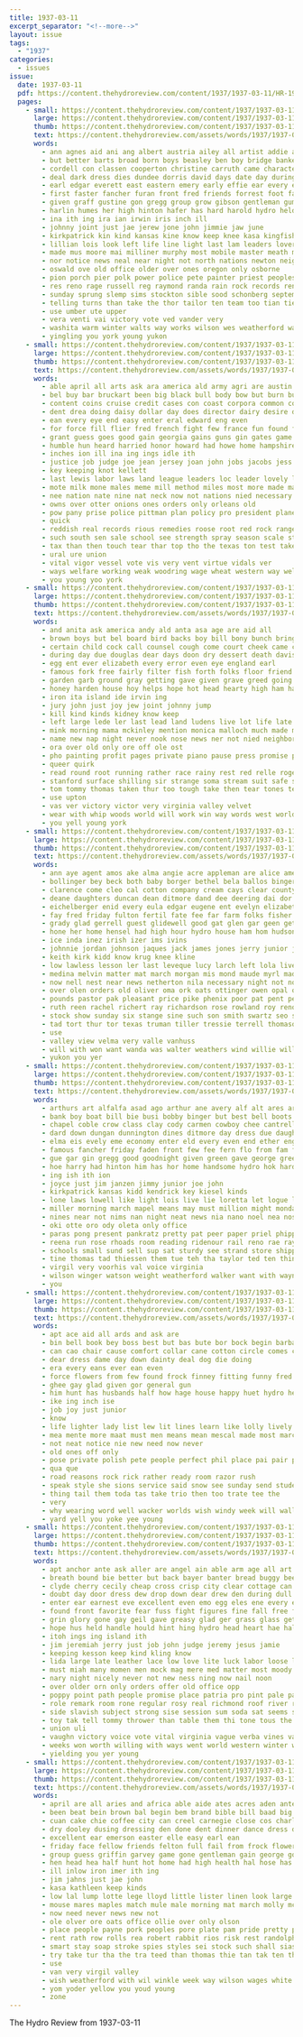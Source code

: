 ```yaml
---
title: 1937-03-11
excerpt_separator: "<!--more-->"
layout: issue
tags:
  - "1937"
categories:
  - issues
issue:
  date: 1937-03-11
  pdf: https://content.thehydroreview.com/content/1937/1937-03-11/HR-1937-03-11.pdf
  pages:
    - small: https://content.thehydroreview.com/content/1937/1937-03-11/small/HR-1937-03-11-01.jpg
      large: https://content.thehydroreview.com/content/1937/1937-03-11/large/HR-1937-03-11-01.jpg
      thumb: https://content.thehydroreview.com/content/1937/1937-03-11/thumbnails/HR-1937-03-11-01.jpg
      text: https://content.thehydroreview.com/assets/words/1937/1937-03-11/HR-1937-03-11-01.txt
      words:
        - ann agnes aid ani ang albert austria ailey all artist addie ago afre art atwill ald anthony adkins ally annas allen and ayo alva armstrong ane aly ada are
        - but better barts broad born boys beasley ben boy bridge banker bright bridges bryson binge birth barber brought blow betsy bus boucher bend both back big base bay business bry ban bring bier begin banister bonus baby birt bible been bow brother bill bank bowens bell bros bryan bob bor
        - cordell con classen cooperton christine carruth came character colony class cole can centers cant cosner coker che court cays cash chief cast church come colorado carter cha christian chest crow corner charles clinton cure coil comes city crosswhite certain commer care coffee cecil chester charlie crail caddo christenson center cart collier collins carl couch chris christ chance core champlin car cor cot carry cody calvary
        - deal dark dress dies dundee dorris david days date day during daughter don dine dust down director daughters driver doing done doris dinner dance death dams
        - earl edgar everett east eastern emery early effie ear every eye elk ever ell even enid enes erick ente elle easter
        - first faster fancher furan front fred friends forrest foot favor for fickes frida forward free falling faith fight friday fun fone from fuel frank fast franz fand far farm finley frances fest fountain ford fore fields fell
        - given graff gustine gon gregg group grow gibson gentleman gums green garvey going granite gas glory getting gilbert grant gong games glass gay garden gone general george good
        - harlin humes her high hinton hafer has hard harold hydro held health hyde henry hom home hust hamilton haw hart had hatfield hammons hill hubert hea head homer hages henke harvey hume hour heidebrecht hardin house heart him how holy horse hurt homa husbands heger harding homes hold
        - ina ith ing ira ian irwin iris inch ill
        - johnny joint just jae jerew jone john jimmie jaw june
        - kirkpatrick kin kind kansas kine know keep knee kasa kingfisher kimble king kings
        - lillian lois look left life line light last lam leaders lover lines lead large loose list lone levan like later lights little latter lovell late lips lied longer law lottie lucky lower lydia lawton live long lack lord lassiter love lookeba
        - made mus moore mai milliner murphy most mobile master meath more milholland mast marshall mil mire might mount mens mansell merle morn madonna members mcbride main monday mattie money miss men mis mean may mission many miles mckee matter marlow mcphearson march much mary miller music montgomery mix
        - nor notice news neal near night not north nations newton neighbors new natalie never now name november nicely names novel note
        - oswald ove old office older over ones oregon only osborne
        - pion porch pier polk power police pete painter priest peoples per people paper place pos pitzer pontius petro pack price powers part pew peer pastor pin peak present plate points pain pore piedmont pro pel pay pilate pleasant pat pounds plant page patient
        - res reno rage russell reg raymond randa rain rock records renee reber roy ree run rec real road running rait roosevelt rothrock roa rector ruth ran reach room
        - sunday sprung slemp sims stockton sible sood schonberg september smith side sid start sum seat summer stange store sees sea springs stands school she severe special sun selling sunrise stone sat sandlin stay string staples stuck seem such service second said sho spies star score see stage sae state street servi still station six shawnee seen seta square standard sheri style saturday small spring south struck standing shy sale shoulder sayre sons
        - telling turns than take the thor tailor ten team too tian tie taylor thomas theis trail ted ting taken tad tee texas then them town tine
        - use umber ute upper
        - vera venti vai victory vote ved vander very
        - washita warm winter walts way works wilson wes weatherford wat wearing won went wil wheel want white will wagon winner wallock week washington waller work watch wife well with western was weather walks whitefield ware warning weeks walter willmore world williams
        - yingling you york young yukon
    - small: https://content.thehydroreview.com/content/1937/1937-03-11/small/HR-1937-03-11-02.jpg
      large: https://content.thehydroreview.com/content/1937/1937-03-11/large/HR-1937-03-11-02.jpg
      thumb: https://content.thehydroreview.com/content/1937/1937-03-11/thumbnails/HR-1937-03-11-02.jpg
      text: https://content.thehydroreview.com/assets/words/1937/1937-03-11/HR-1937-03-11-02.txt
      words:
        - able april all arts ask ara america ald army agri are austin ameri art ady and arms amer american ally adelman ago age
        - bel buy bar bruckart been big black bull body bow but burn buyers business barrier bill broad buyer best blue bitter began bargo born brought back backs bank batten bottle bring brush bear bridges borne board both bureau breed base bulow
        - content coins cruise credit cases con coast corpora common county college clear court cattle chance cause company chest comes carpenter current cor congress certain chrysler cal craft courts carry cui city coin come circle cost can culling came cope cough china cold course cross chai case
        - dent drea doing daisy dollar day does director dairy desire deter dry dainty daily during dress debate dust deep deal dip down dakota
        - ean every eye end easy enter eral edward eng even
        - for force fill flier fred french fight few france fun found favorite free forma far florida fail fed fina farm field full from farms fair first feast fede friends fall firm flow fore flight favor fagg
        - grant guess goes good gain georgia gains guns gin gates game general gas gage glad gov grew going govern group glory ger governor garden gift given grower gram gray gold george gut
        - humble hun heard harried honor howard had howe home hampshire holmes hughes how her hoover held hair happy hens hand heres him homes hour hon hydro hatch holyoke house heal herd horner has heart heads head harmon
        - inches ion ill ina ing ings idle ith
        - justice job judge joe jean jersey joan john jobs jacobs jess just johnson
        - key keeping knot kellett
        - last lewis labor laws land league leaders loc leader lovely lot loan left lender law lee lodge lead loss lines likely latter louise licking less lose life let liberty lessen little later leisure large late live like
        - mote milk mone males meme mill method miles most more made manner might money max moore members man meas mexico mort mobile main may major must murray miss march matter maj much means many
        - nee nation nate nine nat neck now not nations nied necessary numbers near name need nanan north nati never new news
        - owns over otter onions ones orders only orleans old
        - pow pany prise police pittman plan policy pro president planes pledge paris per pay pickard proper private purchase pounds paper pile ping payment parcels point present pol proud pack plane perkins picket philip pint press plant pat part port pass poor plants public place pleasant pasi price plum
        - quick
        - reddish real records rious remedies roose root red rock range roper rocks radio rate record risk roosevelt round raw
        - such south sen sale school see strength spray season scale stock seas step shows said ship shallow smaller states sleep self samuel seen sumners stiff seed service strong sewing seem speake single set stand sell solo short sup size swing special selves soon sena surface sur start still sole side sides speed sick somers sir storms state sheriff sense seek schroeder second sis stamps say shoe steel sion speech send senator six strike seeds standing spring
        - tax than then touch tear thar top tho the texas ton test taken thousand tell town tor threat tal trip too tour tary try tar take thing trees tobacco times tough thaden talk treat taste them
        - ural ure union
        - vital vigor vessel vote vis very vent virtue vidals ver
        - ways welfare working weak woodring wage wheat western way well world withers weeks weather water will wafer week words write won wreath warring wash was william white worker went with war wages wool washington while
        - you young yoo york
    - small: https://content.thehydroreview.com/content/1937/1937-03-11/small/HR-1937-03-11-03.jpg
      large: https://content.thehydroreview.com/content/1937/1937-03-11/large/HR-1937-03-11-03.jpg
      thumb: https://content.thehydroreview.com/content/1937/1937-03-11/thumbnails/HR-1937-03-11-03.jpg
      text: https://content.thehydroreview.com/assets/words/1937/1937-03-11/HR-1937-03-11-03.txt
      words:
        - and anita ask america andy ald anta asa age are aid all
        - brown boys but bel board bird backs boy bill bony bunch brings basic bottoms boards bathe beat body bright beans best buy barn book black break browder boles bush burgess bound been bleach blood billy broadway big back beats
        - certain child cock call counsel cough come court cheek came can cool cost con case chi cobb close chest coon constable cops canada cream cold chill city class clement clear cypress colby congress
        - during day due douglas dear days doon dry dessert death davis down does duke diner doubt deale dinner door delay
        - egg ent ever elizabeth every error even eye england earl
        - famous fork free fairly filter fish forth folks floor friend finger for farm fear fore friends fast from fame fingers farmer factor first
        - garden garb ground gray getting gave given grave greed going good garland grown greer greasy general george
        - honey harden house hoy helps hope hot head hearty high ham had helen hing her hole hugo hood hoop hydro hidden habit hung hes has hurry hol him harry hand how
        - iron ita island ide irvin ing
        - jury john just joy jew joint johnny jump
        - kill kind kinds kidney know keep
        - left large lede ler last lead land ludens live lot life late les lard lace living lately long later liberty let little level law look lather lent leicester learn loan likely
        - mink morning mama mckinley mention monica malloch much made miss may mont march mount milk maples man must minus men middle marriage maine mule magazine mak mae most more mans michael meals many
        - name new nap night never nook nose news ner not nied neighbors note need now noble newer
        - ora over old only ore off ole ost
        - pho painting profit pages private piano pause press promise pan piece push poor power part pay pour proper pon porch past pelts papa points page pull place plain president poles pearl public patricia pack people
        - queer quirk
        - read round root running rather race rainy rest red relle roger ran relation ross rot rat regular run ries ropes
        - stanford surface shilling sir strange soma stream suit safe special stains seen style shower south self secret side stare such sees said starts string spring service summer six servies sleek sailing size switch sea speech straight stray sal sugar ship saunders say she simpson shown square second sons see smooth skill seek states suits son stands soap shed save saw snow signs
        - tom tommy thomas taken thur too tough take then tear tones test thing ture turn thony tote try thi top toward trail tail twist table thaw times terrible thrift teacher titanic thick the them termine than
        - use upton
        - vas ver victory victor very virginia valley velvet
        - wear with whip woods world will work win way words west worlds wife watch water went worth white wait was why whack wears wood winter well while waste worst windsor wagner week
        - you yell young york
    - small: https://content.thehydroreview.com/content/1937/1937-03-11/small/HR-1937-03-11-04.jpg
      large: https://content.thehydroreview.com/content/1937/1937-03-11/large/HR-1937-03-11-04.jpg
      thumb: https://content.thehydroreview.com/content/1937/1937-03-11/thumbnails/HR-1937-03-11-04.jpg
      text: https://content.thehydroreview.com/assets/words/1937/1937-03-11/HR-1937-03-11-04.txt
      words:
        - ann aye agent amos ake alma angie acre appleman are alice american ames acres aun ali and all ash albert aul als
        - bollinger bey beck both baby borger bethel bela ballos binger brake boucher brewer bill branz but better buy
        - clarence come cleo cal cotton company cream cays clear county caw coffey circle class collins con city coker carl chet cake che cox coffee cap cloninger cheap crown claude church care cecil charlie carver caddo cos clyde
        - deane daughters duncan dean ditmore dand dee deering dai dor delmar dan delpha dinner draft dungan daughter dori day days dick dennie diamond
        - eichelberger enid every eula edgar eugene ent evelyn elizabeth edwards east economy end elsie
        - fay fred friday fulton fertil fate fee far farm folks fisher frida friends fife flansburg fort felton fam fore from for fowler
        - grady glad gerrell guest glidewell good gat glen gar geen getting gear george glass gilbert gaines
        - hone her home hensel had high hour hydro house ham hom hudson howe howard horse happy harry hamlin how hobart health hing harris hinton
        - ice inda inez irish izer ims ivins
        - johnnie jordan johnson jaques jack james jones jerry junior jewel john jon job joe jee
        - keith kirk kidd know krug knee kline
        - low lawless lesson ler last leveque lucy larch left lola live lynn little lay lead lied leo lin luther lant len leonard
        - medina melvin matter mat march morgan mis mond maude myrl made mason miss mille mangum mee mire muriel mill much mccormick mariel miles members mccullock martin mith murphy most mor monday moore more miller mae
        - now nell nest near news netherton nila necessary night not nova new november name nowka nia
        - over olen orders old oliver oma ork oats ottinger owen opal oden otton
        - pounds pastor pak pleasant price pike phenix poor pat pent pee present par potash plant peak port plenty plate pea paul pro place plain press perfect pies pack potter pledger per pot presley
        - ruth reen rachel richert ray richardson rose rowland roy reno riley red reba ridge rita rust read rec
        - stock show sunday six stange sine such son smith swartz seo sylvester short sullivan study sur sor sow shawnee sun sin stallion saturday simmons sick schmidt stout stay simpson sund season second sewing
        - tad tort thur tor texas truman tiller tressie terrell thomason them ton the tate try tedford tat thiessen tucker
        - use
        - valley view velma very valle vanhuss
        - will with won want wanda was walter weathers wind willie williams warren weatherford week west wat went worley wyatt wildman ware winona wen well
        - yukon you yer
    - small: https://content.thehydroreview.com/content/1937/1937-03-11/small/HR-1937-03-11-05.jpg
      large: https://content.thehydroreview.com/content/1937/1937-03-11/large/HR-1937-03-11-05.jpg
      thumb: https://content.thehydroreview.com/content/1937/1937-03-11/thumbnails/HR-1937-03-11-05.jpg
      text: https://content.thehydroreview.com/assets/words/1937/1937-03-11/HR-1937-03-11-05.txt
      words:
        - arthurs art alfalfa asad ago arthur ane avery alf alt ares armstrong armitage and all are ang ake agnes arletta ave ard
        - bank boy boat bill bie busi bobby binger but best bell boots balance brain beasley blem buddy boys bowen button boards beh both bassler bette bird betty business big buy brey ball back board bisbal body book bake barber bali
        - chapel coble crow class clay cody carmen cowboy chee cantrell county cena chambers craig cook car cant change cavnar company crawford come came christian can check cry con corn
        - dard down dungan dunnington dines ditmore day dress due daughters dinner dad der daughter debates dalke dennett della dal
        - elma eis evely eme economy enter eld every even end ether english ever eam edu eke
        - famous fancher friday faden front few fee fern flo from fam first fadenrecht forth fuel fall fun for forget frost ford feast fly fing
        - gue gar gin gregg good goodnight given green gave george greek gail grout goes grade getting griff gain going
        - hoe harry had hinton him has hor home handsome hydro hok hard hafer heap husband helen honorable hee honor hes hay heh hazel hart hamilton high house heart hancock her hatfield harlin harding
        - ing ish ith ion
        - joyce just jim janzen jimmy junior joe john
        - kirkpatrick kansas kidd kendrick key kiesel kinds
        - lone laws lowell like light lois live lie loretta let logue lila leona lacz last lit lulu laude lee lout land lose leon later lant long
        - miller morning march mapel means may must million might monday mira mar minor money miss model made more marry mae mickey maas melba marvin melvin marriage much mette man martha mor mound mers miles
        - nines near not nims nan night neat news nia nano noel nea nose now
        - oki otte oro ody oleta only office
        - paras pong present pankratz pretty pat peer paper priel phipps piston power potter pleasure pert price pac plain public pride people pee
        - reena run rose rhoads room reading ridenour rail reno rae raymond reece rick row rau rea ruth ringler ray
        - schools small sund sell sup sat sturdy see strand store shipp silk star soon sais sua still say sewing stains set suter sae sunday service shoe said single shows save sells surgeon son shape study spies smith saturday sheffer stay senior she sale sina silks
        - tine thomas tad thiessen them tue teh tha taylor ted ten thing tal tom tat tim tell tinker thie toman take tay theresa the ton than try tindall thar
        - virgil very voorhis val voice virginia
        - wilson winger watson weight weatherford walker want with wayne word wife while warm waller worlds water wish was wear went windows williams weeks week wun wells will west
        - you
    - small: https://content.thehydroreview.com/content/1937/1937-03-11/small/HR-1937-03-11-06.jpg
      large: https://content.thehydroreview.com/content/1937/1937-03-11/large/HR-1937-03-11-06.jpg
      thumb: https://content.thehydroreview.com/content/1937/1937-03-11/thumbnails/HR-1937-03-11-06.jpg
      text: https://content.thehydroreview.com/assets/words/1937/1937-03-11/HR-1937-03-11-06.txt
      words:
        - apt ace aid all ards and ask are
        - bin bell book bey boss best but bas bute bor bock begin barbara blood ben buddy better bel bread bot bara bias button big boy blade
        - can cao chair cause comfort collar cane cotton circle comes cease come cam cashmere center camera cost carnegie cant coins
        - dear dress dame day down dainty deal dog die doing
        - era every eans ever ean even
        - force flowers from few found frock finney fitting funny fred famous for fear front fellow first fea
        - ghee gay glad given gor general gun
        - him hunt has husbands half how hage house happy huet hydro her had hard harman home
        - ike ing inch ise
        - job joy just junior
        - know
        - life lighter lady list lew lit lines learn like lolly lively let little leche left living
        - mea mente more maat must men means mean mescal made most march man model much
        - not neat notice nie new need now never
        - old ones off only
        - pose private polish pete people perfect phil place pai pair peres princess powis per
        - qua que
        - road reasons rock rick rather ready room razor rush
        - speak style she sions service said snow see sunday send student soon shoot sun sul say ser self sow som spring starring size shon sewing sus summer shor side shell street sant simple
        - thing tail them toda tas take trio then too trate tee the
        - very
        - why wearing word well wacker worlds wish windy week will wallet way wisdom woods ways wall work with want was
        - yard yell you yoke yee young
    - small: https://content.thehydroreview.com/content/1937/1937-03-11/small/HR-1937-03-11-07.jpg
      large: https://content.thehydroreview.com/content/1937/1937-03-11/large/HR-1937-03-11-07.jpg
      thumb: https://content.thehydroreview.com/content/1937/1937-03-11/thumbnails/HR-1937-03-11-07.jpg
      text: https://content.thehydroreview.com/assets/words/1937/1937-03-11/HR-1937-03-11-07.txt
      words:
        - apt anchor ante ask aller are angel ain able arm age all art and arms
        - breath bound bie better but back bayer banter bread buggy been batter battle blink boy break bitten bench butterfly bring bly best bel business box bible brings brush bottle bands butter both
        - clyde cherry cecily cheap cross crisp city clear cottage can catching came child change crew connie con chance cash christ chair christian close cor cape come cold cock car cotton cause carpen care college chai char companion courage
        - doubt day door dress dew drop down dear drew den during dull ded dark dad damp does degree die demand dan
        - enter ear earnest eve excellent even emo egg eles ene every eye ever ery end else enters
        - found front favorite fear fuss fight figures fine fall free friends faith fresh fire from few fellow friend fish face for fountain fon felt forward first full foot friendly famous fuller
        - grin glory gone gay geil gave greasy glad ger grass glass gett gentle glow getting grant garden guard golden good guardian guess going
        - hope hus held handle hould hint hing hydro head heart hae hall hor him has hard hands hunt hell horse hes hero how holy hed habit hour honesty holding haze hold her house had holi hast hand heard hava half hollow
        - itoh ings ing island ith
        - jim jeremiah jerry just job john judge jeremy jesus jamie
        - keeping kesson keep kind kling know
        - lida large late leather lace low love lite luck labor loose life lord last lage like let lard little look learn las lap laughter larrimore lit lovely long left later larger light land likely lady lesson
        - must miah many momen men mock mag mere med matter most moody milk miss much mark mack morning modest mony march mak man macpherson mala made might mention maybe may matters mis more mea moment means
        - nary night nicely never not new ness ning now nail noon
        - over older orn only orders offer old office opp
        - poppy point path people promise place patria pro pint pale pad price pray prayer pos plush persons penna pitch pail pine panic piece precious
        - role remark room rone regular rosy real richmond roof river riding ready root rough rout reason ring rose road rou randa
        - side slavish subject strong sise session sum soda sat seems son surprise sion strange stock stamps study swell smart stairs sit settle september senior smoke selling secret she skull sui station spring surface such stable sper said song stand start special sea supper send sank sincere say small service shingles straw standing sed strength sible student see storm silence stretch sun summer set soon size still
        - toy tak tell tommy thrower than table them thi tone tous the tha then thick tong trinity tin takes taken tor toward times testi terrace too tal talk ton tie threat turn topic thing try take tall throw tome touch
        - union uli
        - vaughn victory voice vote vital virginia vague verba vines vaughns very vill verge
        - weeks won worth willing with ways went world western winter word was wash winning will while wisdom working white waste want week words wish well why way work
        - yielding you yer young
    - small: https://content.thehydroreview.com/content/1937/1937-03-11/small/HR-1937-03-11-08.jpg
      large: https://content.thehydroreview.com/content/1937/1937-03-11/large/HR-1937-03-11-08.jpg
      thumb: https://content.thehydroreview.com/content/1937/1937-03-11/thumbnails/HR-1937-03-11-08.jpg
      text: https://content.thehydroreview.com/assets/words/1937/1937-03-11/HR-1937-03-11-08.txt
      words:
        - april are all aries and africa able aide ates acres aden ante ake
        - been beat bein brown bal begin bem brand bible bill baad big bive butter better blue but bassler baptist both brummett beans brush bake best bers buy bert bros back brake bring
        - cuan cake chie coffee city can creel carnegie close cos charles chick come clinton christ cedar church cia comes coats crete candies corre cape cream cecil canyon chas cloak
        - dry dooley dusing dressing den done dent dinner dance dress down deere
        - excellent ear emerson easter elle easy earl ean
        - friday face fellow friends felton full fail from frock flowers front firm ford fall fresh far fos farm frank forget for first fei
        - group guess griffin garvey game gone gentleman gain george good gentle genie gas
        - hen head hea half hunt hot home had high health hal hose has hie hop hole how house held hydro him
        - ill inlow iron imer ith ing
        - jim jahns just jae john
        - kasa kathleen keep kinds
        - low lal lump lotte lege lloyd little lister linen look large like legal lee lot leader life left let long
        - mouse mares maples match mule male morning mat march molly mcalester moya mar money moo many men mission motto more mckeegan music miss miller mccully macy may mets members
        - now need never news new not
        - ole olver ore oats office ollie over only olson
        - place people payne pork peoples pore plate pam pride pretty purchase pinto pin pane past pounds pump pitzer page pledge pastor pon pine part per present prince pein pound
        - rent rath row rolls rea robert rabbit rios risk rest randolph round roun rei ray run rally read roy root rand running rock
        - smart stay soap stroke spies styles sei stock such shall sias sale saturday special shows spring see soll service sleet seed sir sell school show sandlin small sugar sunday smoot saucer smith state salt save smooth sermons scotty style
        - try take tur tha the tra teed than thomas thie tan tak ten them tiny taste town tissue ton team taylor
        - use
        - van very virgil valley
        - wish weatherford with wil winkle week way wilson wages white will wagon was work wearing wear wane wheel want water wager
        - yom yoder yellow you youd young
        - zone
---
```


The Hydro Review from 1937-03-11

<!--more-->

